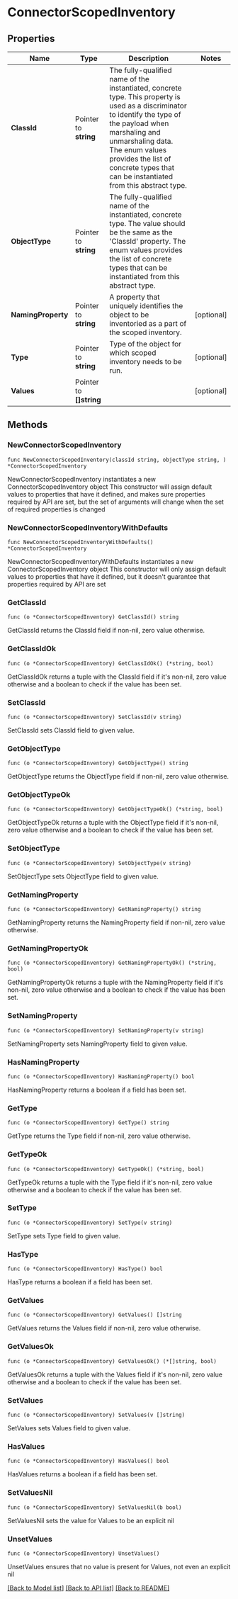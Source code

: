 # ConnectorScopedInventory

## Properties

Name | Type | Description | Notes
------------ | ------------- | ------------- | -------------
**ClassId** | Pointer to **string** | The fully-qualified name of the instantiated, concrete type. This property is used as a discriminator to identify the type of the payload when marshaling and unmarshaling data. The enum values provides the list of concrete types that can be instantiated from this abstract type. | 
**ObjectType** | Pointer to **string** | The fully-qualified name of the instantiated, concrete type. The value should be the same as the &#39;ClassId&#39; property. The enum values provides the list of concrete types that can be instantiated from this abstract type. | 
**NamingProperty** | Pointer to **string** | A property that uniquely identifies the object to be inventoried as a part of the scoped inventory. | [optional] 
**Type** | Pointer to **string** | Type of the object for which scoped inventory needs to be run. | [optional] 
**Values** | Pointer to **[]string** |  | [optional] 

## Methods

### NewConnectorScopedInventory

`func NewConnectorScopedInventory(classId string, objectType string, ) *ConnectorScopedInventory`

NewConnectorScopedInventory instantiates a new ConnectorScopedInventory object
This constructor will assign default values to properties that have it defined,
and makes sure properties required by API are set, but the set of arguments
will change when the set of required properties is changed

### NewConnectorScopedInventoryWithDefaults

`func NewConnectorScopedInventoryWithDefaults() *ConnectorScopedInventory`

NewConnectorScopedInventoryWithDefaults instantiates a new ConnectorScopedInventory object
This constructor will only assign default values to properties that have it defined,
but it doesn't guarantee that properties required by API are set

### GetClassId

`func (o *ConnectorScopedInventory) GetClassId() string`

GetClassId returns the ClassId field if non-nil, zero value otherwise.

### GetClassIdOk

`func (o *ConnectorScopedInventory) GetClassIdOk() (*string, bool)`

GetClassIdOk returns a tuple with the ClassId field if it's non-nil, zero value otherwise
and a boolean to check if the value has been set.

### SetClassId

`func (o *ConnectorScopedInventory) SetClassId(v string)`

SetClassId sets ClassId field to given value.


### GetObjectType

`func (o *ConnectorScopedInventory) GetObjectType() string`

GetObjectType returns the ObjectType field if non-nil, zero value otherwise.

### GetObjectTypeOk

`func (o *ConnectorScopedInventory) GetObjectTypeOk() (*string, bool)`

GetObjectTypeOk returns a tuple with the ObjectType field if it's non-nil, zero value otherwise
and a boolean to check if the value has been set.

### SetObjectType

`func (o *ConnectorScopedInventory) SetObjectType(v string)`

SetObjectType sets ObjectType field to given value.


### GetNamingProperty

`func (o *ConnectorScopedInventory) GetNamingProperty() string`

GetNamingProperty returns the NamingProperty field if non-nil, zero value otherwise.

### GetNamingPropertyOk

`func (o *ConnectorScopedInventory) GetNamingPropertyOk() (*string, bool)`

GetNamingPropertyOk returns a tuple with the NamingProperty field if it's non-nil, zero value otherwise
and a boolean to check if the value has been set.

### SetNamingProperty

`func (o *ConnectorScopedInventory) SetNamingProperty(v string)`

SetNamingProperty sets NamingProperty field to given value.

### HasNamingProperty

`func (o *ConnectorScopedInventory) HasNamingProperty() bool`

HasNamingProperty returns a boolean if a field has been set.

### GetType

`func (o *ConnectorScopedInventory) GetType() string`

GetType returns the Type field if non-nil, zero value otherwise.

### GetTypeOk

`func (o *ConnectorScopedInventory) GetTypeOk() (*string, bool)`

GetTypeOk returns a tuple with the Type field if it's non-nil, zero value otherwise
and a boolean to check if the value has been set.

### SetType

`func (o *ConnectorScopedInventory) SetType(v string)`

SetType sets Type field to given value.

### HasType

`func (o *ConnectorScopedInventory) HasType() bool`

HasType returns a boolean if a field has been set.

### GetValues

`func (o *ConnectorScopedInventory) GetValues() []string`

GetValues returns the Values field if non-nil, zero value otherwise.

### GetValuesOk

`func (o *ConnectorScopedInventory) GetValuesOk() (*[]string, bool)`

GetValuesOk returns a tuple with the Values field if it's non-nil, zero value otherwise
and a boolean to check if the value has been set.

### SetValues

`func (o *ConnectorScopedInventory) SetValues(v []string)`

SetValues sets Values field to given value.

### HasValues

`func (o *ConnectorScopedInventory) HasValues() bool`

HasValues returns a boolean if a field has been set.

### SetValuesNil

`func (o *ConnectorScopedInventory) SetValuesNil(b bool)`

 SetValuesNil sets the value for Values to be an explicit nil

### UnsetValues
`func (o *ConnectorScopedInventory) UnsetValues()`

UnsetValues ensures that no value is present for Values, not even an explicit nil

[[Back to Model list]](../README.md#documentation-for-models) [[Back to API list]](../README.md#documentation-for-api-endpoints) [[Back to README]](../README.md)


